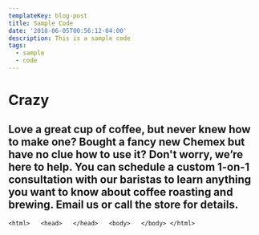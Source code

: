 ```yaml
---
templateKey: blog-post
title: Sample Code
date: '2018-06-05T00:56:12-04:00'
description: This is a sample code
tags:
  - sample
  - code
---
```

# Crazy

## Love a great cup of coffee, but never knew how to make one? Bought a fancy new Chemex but have no clue how to use it? Don't worry, we’re here to help. You can schedule a custom 1-on-1 consultation with our baristas to learn anything you want to know about coffee roasting and brewing. Email us or call the store for details.



```
<html>   <head>   </head>   <body>   </body> </html>
```
